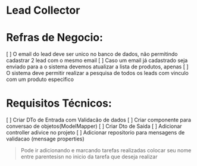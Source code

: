 # Lead Collector

# Refras de Negocio:
[ ] O email do lead deve ser unico no banco de dados, não permitindo cadastrar 2 lead com o mesmo email
[ ] Caso um email já cadastrado seja enviado para a o sistema devemos atualizar a lista de produtos, apenas
[ ] O sistema deve permitir realizar a pesquisa de todos os leads com vinculo com um produto especifico

# Requisitos Técnicos:
[ ] Criar DTo de Entrada com Validacão de dados
[ ] Criar componente para conversao de objetos(ModelMapper)
[ ] Criar Dto de Saida
[ ] Adicionar controller adivice no projeto
[ ] Adicionar repositorio para mensagens de validacao (mensage properties)

> Pode ir adicionando e marcando tarefas realizadas colocar seu nome entre parentesisn no inicio da tarefa que deseja realizar